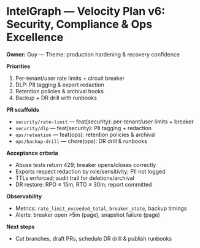 # IntelGraph — Velocity Plan v6: Security, Compliance & Ops Excellence

**Owner:** Guy — Theme: production hardening & recovery confidence

**Priorities**

1. Per-tenant/user rate limits + circuit breaker
2. DLP: PII tagging & export redaction
3. Retention policies & archival hooks
4. Backup + DR drill with runbooks

**PR scaffolds**

- `security/rate-limit` — feat(security): per-tenant/user limits + breaker
- `security/dlp` — feat(security): PII tagging + redaction
- `ops/retention` — feat(ops): retention policies & archival
- `ops/backup-drill` — chore(ops): DR drill & runbooks

**Acceptance criteria**

- Abuse tests return 429; breaker opens/closes correctly
- Exports respect redaction by role/sensitivity; PII not logged
- TTLs enforced; audit trail for deletions/archival
- DR restore: RPO ≤ 15m, RTO ≤ 30m; report committed

**Observability**

- Metrics: `rate_limit_exceeded_total`, `breaker_state`, backup timings
- Alerts: breaker open >5m (page), snapshot failure (page)

**Next steps**

- Cut branches, draft PRs, schedule DR drill & publish runbooks
